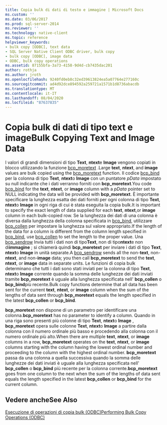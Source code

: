```yaml
---
title: Copia bulk di dati di testo e immagine | Microsoft Docs
ms.custom: ''
ms.date: 03/06/2017
ms.prod: sql-server-2014
ms.reviewer: ''
ms.technology: native-client
ms.topic: reference
helpviewer_keywords:
- bulk copy [ODBC], text data
- SQL Server Native Client ODBC driver, bulk copy
- bulk copy [ODBC], image data
- ODBC, bulk copy operations
ms.assetid: 87155bfa-3a73-4158-9d4d-cb7435dac201
author: rothja
ms.author: jroth
ms.openlocfilehash: 9240fd0eb8c32ed39613824ea5a07764e277160c
ms.sourcegitcommit: ad4d92dce894592a259721a1571b1d8736abacdb
ms.translationtype: MT
ms.contentlocale: it-IT
ms.lasthandoff: 08/04/2020
ms.locfileid: "87637835"
---
```

# <a name="bulk-copying-text-and-image-data"></a><span data-ttu-id="87b72-102">Copia bulk di dati di tipo text e image</span><span class="sxs-lookup"><span data-stu-id="87b72-102">Bulk Copying Text and Image Data</span></span>
  <span data-ttu-id="87b72-103">I valori di grandi dimensioni di tipo **Text**, **ntext**e **Image** vengono copiati in blocco utilizzando la funzione [bcp_moretext](../native-client-odbc-extensions-bulk-copy-functions/bcp-moretext.md) .</span><span class="sxs-lookup"><span data-stu-id="87b72-103">Large **text**, **ntext**, and **image** values are bulk copied using the [bcp_moretext](../native-client-odbc-extensions-bulk-copy-functions/bcp-moretext.md) function.</span></span> <span data-ttu-id="87b72-104">Il codice [bcp_bind](../native-client-odbc-extensions-bulk-copy-functions/bcp-bind.md) per la colonna di tipo **Text**, **ntext**o **Image** con un puntatore *pData* impostato su null indicante che i dati verranno forniti con **bcp_moretext**.</span><span class="sxs-lookup"><span data-stu-id="87b72-104">You code [bcp_bind](../native-client-odbc-extensions-bulk-copy-functions/bcp-bind.md) for the **text**, **ntext**, or **image** column with a *pData* pointer set to NULL indicating the data will be provided with **bcp_moretext**.</span></span> <span data-ttu-id="87b72-105">È importante specificare la lunghezza esatta dei dati forniti per ogni colonna di tipo **Text**, **ntext**o **Image** in ogni riga di cui è stata eseguita la copia bulk.</span><span class="sxs-lookup"><span data-stu-id="87b72-105">It is important to specify the exact length of data supplied for each **text**, **ntext**,or **image** column in each bulk-copied row.</span></span> <span data-ttu-id="87b72-106">Se la lunghezza dei dati di una colonna è diversa dalla lunghezza della colonna specificata in [bcp_bind](../native-client-odbc-extensions-bulk-copy-functions/bcp-bind.md), utilizzare [bcp_collen](../native-client-odbc-extensions-bulk-copy-functions/bcp-collen.md) per impostare la lunghezza sul valore appropriato.</span><span class="sxs-lookup"><span data-stu-id="87b72-106">If the length of the data for a column is different from the column length specified in [bcp_bind](../native-client-odbc-extensions-bulk-copy-functions/bcp-bind.md), use [bcp_collen](../native-client-odbc-extensions-bulk-copy-functions/bcp-collen.md) to set the length to the proper value.</span></span> <span data-ttu-id="87b72-107">Una [bcp_sendrow](../native-client-odbc-extensions-bulk-copy-functions/bcp-sendrow.md) Invia tutti i dati non di tipo**Text**, non di tipo**ntext**e non di**immagine** ; si chiamerà quindi **bcp_moretext** per inviare i dati di tipo **Text**, **ntext**o **Image** in unità separate.</span><span class="sxs-lookup"><span data-stu-id="87b72-107">A [bcp_sendrow](../native-client-odbc-extensions-bulk-copy-functions/bcp-sendrow.md) sends all the non-**text**, non-**ntext**, and non-**image** data; you then call **bcp_moretext** to send the **text**, **ntext**, or **image** data in separate units.</span></span> <span data-ttu-id="87b72-108">Le funzioni di copia bulk determinano che tutti i dati sono stati inviati per la colonna di tipo **Text**, **ntext**o **Image** corrente quando la somma delle lunghezze dei dati inviati tramite **bcp_moretext** è uguale alla lunghezza specificata nell' **bcp_collen** o **bcp_bind**più recente.</span><span class="sxs-lookup"><span data-stu-id="87b72-108">Bulk copy functions determine that all data has been sent for the current **text**, **ntext**, or **image** column when the sum of the lengths of data sent through **bcp_moretext** equals the length specified in the latest **bcp_collen** or **bcp_bind**.</span></span>  
  
 <span data-ttu-id="87b72-109">**bcp_moretext** non dispone di un parametro per identificare una colonna.</span><span class="sxs-lookup"><span data-stu-id="87b72-109">**bcp_moretext** has no parameter to identify a column.</span></span> <span data-ttu-id="87b72-110">Quando in una riga sono presenti più colonne di tipo **Text**, **ntext**o **Image** , **bcp_moretext** opera sulle colonne **Text**, **ntext**o **Image** a partire dalla colonna con il numero ordinale più basso e procedendo alla colonna con il numero ordinale più alto.</span><span class="sxs-lookup"><span data-stu-id="87b72-110">When there are multiple **text**, **ntext**, or **image** columns in a row, **bcp_moretext** operates on the **text**, **ntext**, or **image** columns starting with the column having the lowest ordinal number and proceeding to the column with the highest ordinal number.</span></span> <span data-ttu-id="87b72-111">**bcp_moretext** passa da una colonna a quella successiva quando la somma delle lunghezze dei dati inviati è uguale alla lunghezza specificata nell' **bcp_collen** o **bcp_bind** più recente per la colonna corrente.</span><span class="sxs-lookup"><span data-stu-id="87b72-111">**bcp_moretext** goes from one column to the next when the sum of the lengths of data sent equals the length specified in the latest **bcp_collen** or **bcp_bind** for the current column.</span></span>  
  
## <a name="see-also"></a><span data-ttu-id="87b72-112">Vedere anche</span><span class="sxs-lookup"><span data-stu-id="87b72-112">See Also</span></span>  
 [<span data-ttu-id="87b72-113">Esecuzione di operazioni di copia bulk &#40;ODBC&#41;</span><span class="sxs-lookup"><span data-stu-id="87b72-113">Performing Bulk Copy Operations &#40;ODBC&#41;</span></span>](performing-bulk-copy-operations-odbc.md)  
  
  
